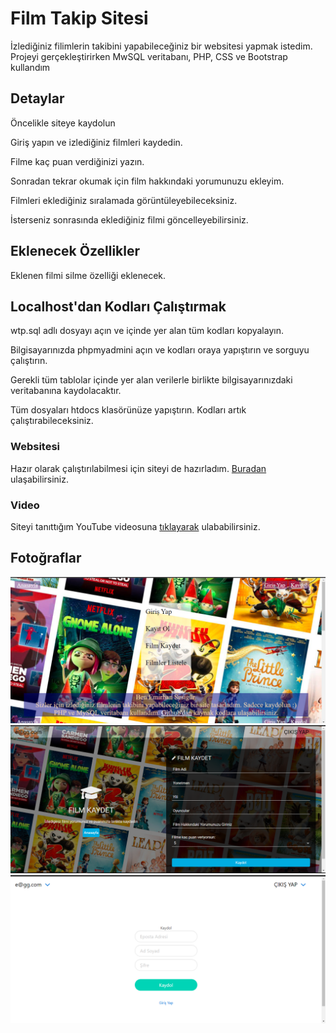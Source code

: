 # Film Takip Sitesi
İzlediğiniz filimlerin takibini yapabileceğiniz bir websitesi yapmak istedim. 
Projeyi gerçekleştirirken MwSQL veritabanı, PHP, CSS ve Bootstrap kullandım


## Detaylar
Öncelikle siteye kaydolun

Giriş yapın ve izlediğiniz filmleri kaydedin.

Filme kaç puan verdiğinizi yazın.

Sonradan tekrar okumak için film hakkındaki yorumunuzu ekleyim.

Filmleri eklediğiniz sıralamada görüntüleyebileceksiniz.

İsterseniz sonrasında eklediğiniz filmi göncelleyebilirsiniz.

## Eklenecek Özellikler
Eklenen filmi silme özelliği eklenecek.

## Localhost'dan Kodları Çalıştırmak
wtp.sql adlı dosyayı açın ve içinde yer alan tüm kodları kopyalayın.

Bilgisayarınızda phpmyadmini açın ve kodları oraya yapıştırın ve sorguyu çalıştırın.

Gerekli tüm tablolar içinde yer alan verilerle birlikte bilgisayarınızdaki veritabanına kaydolacaktır.

Tüm dosyaları htdocs klasörünüze yapıştırın. Kodları artık çalıştırabileceksiniz.

### Websitesi
Hazır olarak çalıştırılabilmesi için siteyi de hazırladım. [Buradan](http://php-proje.epizy.com/) ulaşabilirsiniz.

### Video
Siteyi tanıttığım YouTube videosuna [tıklayarak](https://youtu.be/SJuq4TFypeI) ulababilirsiniz.
## Fotoğraflar
![img1](https://raw.githubusercontent.com/emirhansesigur/Php-website/main/imgs/img1.PNG)
![img2](https://raw.githubusercontent.com/emirhansesigur/Php-website/main/imgs/img2.PNG)
![img3](https://raw.githubusercontent.com/emirhansesigur/Php-website/main/imgs/img3.PNG)
